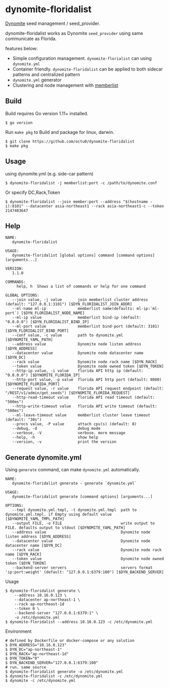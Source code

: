 # dynomite-floridalist

[Dynomite](https://github.com/Netflix/dynomite) seed management / seed_provider.

dynomite-floridalist works as Dynomite `seed_provider` using same communicate as Florida.

features below:

- Simple configuration management. `dynomite-florialist` can using `dynomite.yml`
- Container friendly. `dynomite-floridalist` can be applied to both sidecar patterns and centralized pattern
- `dynomite.yml` generator
- Clustering and node management with [memberlist](https://github.com/hashicorp/memberlist)

## Build

Build requires Go version 1.11+ installed.

```
$ go version
```

Run `make pkg` to Build and package for linux, darwin.

```
$ git clone https://github.com/octu0/dynomite-floridalist
$ make pkg
```

## Usage

using dynomite.yml (e.g. side-car pattern)

```
$ dynomite-floridalist -j memberlist:port -c /path/to/dynomite.conf
```

Or specify DC,Rack,Token

```
$ dynomite-floridalist --join member:port --address "$(hostname -i):8101" --datacenter asia-northeast1 --rack asia-northeast1-c --token 2147483647
```

## Help

```
NAME:
   dynomite-floridalist

USAGE:
   dynomite-floridalist [global options] command [command options] [arguments...]

VERSION:
   1.1.0

COMMANDS:
     help, h  Shows a list of commands or help for one command

GLOBAL OPTIONS:
   --join value, -j value       join memberlist cluster address (default: "127.0.0.1:3101") [$DYN_FLORIDALIST_JOIN_ADDR]
   --ml-name ml-ip              memberlist name(defaults: ml-ip:`ml-port`) [$DYN_FLORIDALIST_NODE_NAME]
   --ml-ip value                memberlist bind-ip (default: "0.0.0.0") [$DYN_FLORIDALIST_BIND_IP]
   --ml-port value              memberlist bind-port (default: 3101) [$DYN_FLORIDALIST_BIND_PORT]
   --conf value, -c value       path to dynomite.yml [$DYNOMITE_YAML_PATH]
   --address value              Dynomite node listen address [$DYN_ADDRESS]
   --datacenter value           Dynomite node datacenter name [$DYN_DC]
   --rack value                 Dynomite node rack name [$DYN_RACK]
   --token value                Dynomite node owned token [$DYN_TOKEN]
   --http-ip value, -i value    florida API http ip (default: "0.0.0.0") [$DYNOMITE_FLORIDA_IP]
   --http-port value, -p value  florida API http port (default: 8080) [$DYNOMITE_FLORIDA_PORT]
   --request value, -r value    florida API request endpoint (default: "/REST/v1/admin/get_seeds") [$DYNOMITE_FLORIDA_REQUEST]
   --http-read-timeout value    florida API read timeout (default: "500ms")
   --http-write-timeout value   florida API write timeout (default: "500ms")
   --ml-leave-timeout value     memberlist cluster leave timeout (default: "30s")
   --procs value, -P value      attach cpu(s) (default: 8)
   --debug, -d                  debug mode
   --verbose, -V                verbose. more message
   --help, -h                   show help
   --version, -v                print the version
```

## Generate dynomite.yml

Using `generate` command, can make `dynomite.yml` automatically.

```
NAME:
   dynomite-floridalist generate - generate `dynomite.yml`

USAGE:
   dynomite-floridalist generate [command options] [arguments...]

OPTIONS:
   --tmpl dynomite.yml.tmpl, -t dynomite.yml.tmpl  path to dynomite.yml.tmpl. if Empty using default value [$DYNOMITE_YAML_TMPL_PATH]
   --output FILE, -o FILE                          write output to FILE. defaults output to stdout [$DYNOMITE_YAML_PATH]
   --address value                                 Dynomite node listen address [$DYN_ADDRESS]
   --datacenter value                              Dynomite node datacenter name [$DYN_DC]
   --rack value                                    Dynomite node rack name [$DYN_RACK]
   --token value                                   Dynomite node owned token [$DYN_TOKEN]
   --backend-server servers                        servers format 'ip:port:weight' (default: "127.0.0.1:6379:100") [$DYN_BACKEND_SERVER]
```

Usage

```
$ dynomite-floridalist generate \
	--address 10.16.0.123 \
	--datacenter ap-northeast-1 \
	--rack ap-northeast-1d
	--token 0 \
	--backend-server "127.0.0.1:6379:1" \
	-o /etc/dynomite.yml
$ dynomite-floridalist --address 10.16.0.123 -c /etc/dynomite.yml
```

Environment 

```
# defined by Dockerfile or docker-compose or any solution
$ DYN_ADDRESS="10.16.0.123"
$ DYN_DC="ap-northeast-1"
$ DYN_RACK="ap-northeast-1d"
$ DYN_TOKEN="0"
$ DYN_BACKEND_SERVER="127.0.0.1:6379:100"
# run. same source
$ dynomite-floridalist generate -o /etc/dynomite.yml
$ dynomite-floridalist -c /etc/dynomite.yml
$ dynomite -c /etc/dynomite.yml
```
